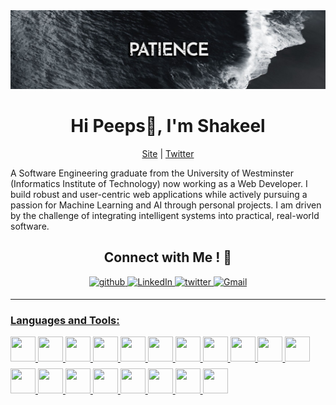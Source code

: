 <img src="/media/patience.jpg">
<h1 align="center">Hi Peeps👋, I'm Shakeel</h1>
<p align="center">
<a href="https://websignature.site/">Site</a> | <a href="https://x.com/shakeelvazeer">Twitter</a>
</p>


<p>A Software Engineering graduate from the University of Westminster (Informatics Institute of Technology) now working as a Web Developer. I build robust and user-centric web applications while actively pursuing a passion for Machine Learning and AI through personal projects. I am driven by the challenge of integrating intelligent systems into practical, real-world software.</p>

<h2 align="center">Connect with Me ! 🤝</h2> 

<p align="center">
<a href="https://https://github.com/shakeelvazeer" target="_blank">
<img src=https://img.shields.io/badge/github-%2324292e.svg?&style=for-the-badge&logo=github&logoColor=white alt=github style="margin-bottom: 5px;" />
</a>
<a href="https://www.linkedin.com/in/shakeel-vazeer" target="_blank">
<img alt="LinkedIn" src="https://img.shields.io/badge/linkedin%20-%230077B5.svg?&style=for-the-badge&logo=linkedin&logoColor=white"/>
</a>
<a href="https://x.com/shakeelvazeer" target="_blank">
<img src=https://img.shields.io/badge/twitter-%2300acee.svg?&style=for-the-badge&logo=twitter&logoColor=white alt=twitter style="margin-bottom: 5px;" />
</a>
<a href="mailto:m.v.m.shakeel@gmail.com">
<img alt="Gmail" src="https://img.shields.io/badge/Gmail-D14836?style=for-the-badge&logo=gmail&logoColor=white" />
</p> 

----

<h3 align="left">Languages and Tools:</h3>
<p align="left">
  <a href="#">
    <img src="https://cdn.jsdelivr.net/gh/devicons/devicon/icons/html5/html5-original.svg" height="40" width="40" />
  </a>
  <a href="#">
    <img src="https://cdn.jsdelivr.net/gh/devicons/devicon/icons/css3/css3-original.svg" height="40" width="40" />
  </a>
  <a href="#">
    <img src="https://cdn.jsdelivr.net/gh/devicons/devicon/icons/javascript/javascript-original.svg" height="40" width="40" />
  </a>
    <a href="#">
    <img src="https://cdn.jsdelivr.net/gh/devicons/devicon/icons/react/react-original.svg" height="40" width="40" />
  </a>
    <a href="#">
    <img src="https://cdn.jsdelivr.net/gh/devicons/devicon/icons/nodejs/nodejs-original.svg" height="40" width="40"/>
  </a>
  <a href="#">
    <img src="https://cdn.jsdelivr.net/gh/devicons/devicon/icons/git/git-original.svg" height="40" width="40" />
  </a>
      <a href="#">
    <img src="https://cdn.jsdelivr.net/gh/devicons/devicon/icons/github/github-original.svg" height="40" width="40"/>
  </a>
  <a href="#">
    <img src="https://cdn.jsdelivr.net/gh/devicons/devicon/icons/kotlin/kotlin-original.svg" height="40" width="40" />
  </a>
  <a href="#">
    <img src="https://cdn.jsdelivr.net/gh/devicons/devicon/icons/python/python-original.svg" height="40" width="40" />
  </a>
  <a href="#">
    <img src="https://cdn.jsdelivr.net/gh/devicons/devicon/icons/java/java-original.svg" height="40" width="40" />
  </a>
  <a href="#">
    <img src="https://cdn.jsdelivr.net/gh/devicons/devicon/icons/figma/figma-original.svg" height="40" width="40" />
  </a>
    <a href="#">
    <img src="https://cdn.jsdelivr.net/gh/devicons/devicon/icons/materialui/materialui-original.svg" height="40" width="40"/>
  </a>
      <a href="#">
    <img src="https://cdn.jsdelivr.net/gh/devicons/devicon/icons/mysql/mysql-original.svg" height="40" width="40"/>
  </a>
      <a href="#">
    <img src="https://cdn.jsdelivr.net/gh/devicons/devicon/icons/linux/linux-original.svg" height="40" width="40"/>
  </a>
    <a href="#">
    <img src="https://cdn.jsdelivr.net/gh/devicons/devicon/icons/tensorflow/tensorflow-original.svg" height="40" width="40"/>
  </a>
  <a href="#">
    <img src="https://cdn.jsdelivr.net/gh/devicons/devicon/icons/keras/keras-original.svg" height="40" width="40"/>
  </a>
    <a href="#">
    <img src="https://cdn.jsdelivr.net/gh/devicons/devicon/icons/pytorch/pytorch-original.svg" height="40" width="40"/>
  </a>
    <a href="#">
    <img src="https://cdn.jsdelivr.net/gh/devicons/devicon/icons/kotlin/kotlin-original.svg" height="40" width="40"/>
  </a>
  <a href="#">
    <img src="https://cdn.jsdelivr.net/gh/devicons/devicon/icons/dart/dart-original.svg" height="40" width="40"/>
  </a>
  <a href="#">
    <i class="devicon-nextjs-original-wordmark" style="font-size:50px;"></i>      
  </a>
</p>

